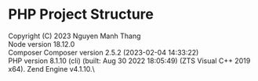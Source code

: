# PHP Project Structure

Copyright (C) 2023 Nguyen Manh Thang\
Node version 18.12.0\
Composer Composer version 2.5.2 (2023-02-04 14:33:22)\
PHP version 8.1.10 (cli) (built: Aug 30 2022 18:05:49) (ZTS Visual C++ 2019 x64). Zend Engine v4.1.10.\

